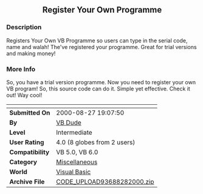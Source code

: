 ﻿<div align="center">

## Register Your Own Programme


</div>

### Description

Registers Your Own VB Programme so users can type in the serial code, name and walah! The've registered your programme. Great for trial versions and making money!
 
### More Info
 
So, you have a trial version programme. Now you need to register your own VB program! So, this source code can do it. Simple yet effective. Check it out! Way cool!


<span>             |<span>
---                |---
**Submitted On**   |2000-08-27 19:07:50
**By**             |[VB Dude](https://github.com/Planet-Source-Code/PSCIndex/blob/master/ByAuthor/vb-dude.md)
**Level**          |Intermediate
**User Rating**    |4.0 (8 globes from 2 users)
**Compatibility**  |VB 5\.0, VB 6\.0
**Category**       |[Miscellaneous](https://github.com/Planet-Source-Code/PSCIndex/blob/master/ByCategory/miscellaneous__1-1.md)
**World**          |[Visual Basic](https://github.com/Planet-Source-Code/PSCIndex/blob/master/ByWorld/visual-basic.md)
**Archive File**   |[CODE\_UPLOAD93688282000\.zip](https://github.com/Planet-Source-Code/vb-dude-register-your-own-programme__1-11045/archive/master.zip)








